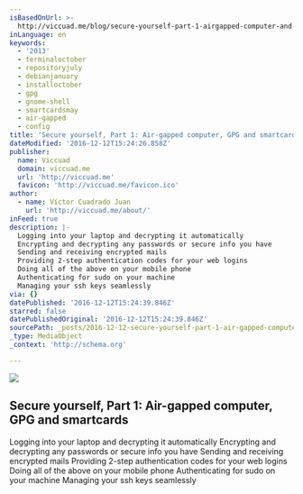 ```yaml
---
isBasedOnUrl: >-
  http://viccuad.me/blog/secure-yourself-part-1-airgapped-computer-and-GPG-smartcards
inLanguage: en
keywords:
  - '2013'
  - terminaloctober
  - repositoryjuly
  - debianjanuary
  - installoctober
  - gpg
  - gnome-shell
  - smartcardsmay
  - air-gapped
  - config
title: 'Secure yourself, Part 1: Air-gapped computer, GPG and smartcards'
dateModified: '2016-12-12T15:24:26.858Z'
publisher:
  name: Viccuad
  domain: viccuad.me
  url: 'http://viccuad.me'
  favicon: 'http://viccuad.me/favicon.ico'
author:
  - name: Víctor Cuadrado Juan
    url: 'http://viccuad.me/about/'
inFeed: true
description: |-
  Logging into your laptop and decrypting it automatically
  Encrypting and decrypting any passwords or secure info you have
  Sending and receiving encrypted mails
  Providing 2-step authentication codes for your web logins
  Doing all of the above on your mobile phone
  Authenticating for sudo on your machine
  Managing your ssh keys seamlessly
via: {}
datePublished: '2016-12-12T15:24:39.846Z'
starred: false
datePublishedOriginal: '2016-12-12T15:24:39.846Z'
sourcePath: _posts/2016-12-12-secure-yourself-part-1-air-gapped-computer-gpg-and-smartc.md
_type: MediaObject
_context: 'http://schema.org'

---
```

<article style=""><img src="https://the-grid-user-content.s3-us-west-2.amazonaws.com/5c3e49a7-c2b5-4a09-9705-1a2b1386d50d.jpg" /><h1>Secure yourself, Part 1: Air-gapped computer, GPG and smartcards</h1><p>Logging into your laptop and decrypting it automatically
Encrypting and decrypting any passwords or secure info you have
Sending and receiving encrypted mails
Providing 2-step authentication codes for your web logins
Doing all of the above on your mobile phone
Authenticating for sudo on your machine
Managing your ssh keys seamlessly</p></article>